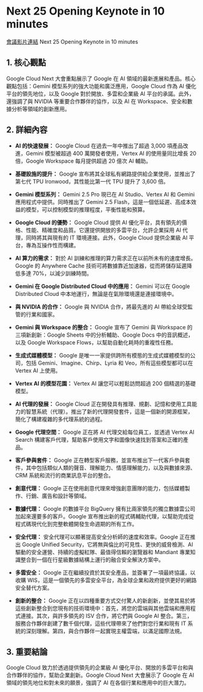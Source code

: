 # Next 25 Opening Keynote in 10 minutes
[會議影片連結](https://www.youtube.com/watch?v=dwgmfSOZNoQ)
Next 25 Opening Keynote in 10 minutes

## 1. 核心觀點

Google Cloud Next 大會重點展示了 Google 在 AI 領域的最新進展和產品。核心觀點包括：Gemini 模型系列的強大功能和廣泛應用，Google Cloud 作為 AI 優化平台的領先地位，以及 Google 對於開放、多雲和企業級 AI 平台的承諾。此外，還強調了與 NVIDIA 等重要合作夥伴的協作，以及 AI 在 Workspace、安全和數據分析等領域的創新應用。

## 2. 詳細內容

- **AI 的快速發展：** Google Cloud 在過去一年中推出了超過 3,000 項產品改進，Gemini 模型被超過 400 萬開發者使用，Vertex AI 的使用量同比增長 20 倍，Google Workspace 每月提供超過 20 億次 AI 輔助。

- **基礎設施的提升：** Google 宣布將其全球私有網路提供給企業使用，並推出了第七代 TPU Ironwood，其性能比第一代 TPU 提升了 3,600 倍。

- **Gemini 模型系列：** Gemini 2.5 Pro 現已在 AI Studio、Vertex AI 和 Gemini 應用程式中提供。同時推出了 Gemini 2.5 Flash，這是一個低延遲、高成本效益的模型，可以控制模型的推理程度，平衡性能和預算。

- **Google Cloud 的優勢：** Google Cloud 提供 AI 優化平台，具有領先的價格、性能、精確度和品質。它還提供開放的多雲平台，允許企業採用 AI 代理，同時將其與現有的 IT 環境連接。此外，Google Cloud 提供企業級 AI 平台，專為互操作性而構建。

- **AI 算力的需求：** 對於 AI 訓練和推理的算力需求正在以前所未有的速度增長。Google 的 Anywhere Cache 技術可將數據靠近加速器，從而將儲存延遲降低多達 70%，以減少訓練時間。

- **Gemini 在 Google Distributed Cloud 中的應用：** Gemini 可以在 Google Distributed Cloud 中本地運行，無論是在氣隙環境還是連接環境中。

- **與 NVIDIA 的合作：** Google 與 NVIDIA 合作，將最先進的 AI 帶給全球受監管的行業和國家。

- **Gemini 與 Workspace 的整合：** Google 宣布了 Gemini 與 Workspace 的三項新創新：Google Sheets 中的分析輔助、Google Docs 中的音訊概述，以及 Google Workspace Flows，以幫助自動化耗時的重複性任務。

- **生成式媒體模型：** Google 是唯一一家提供跨所有模態的生成式媒體模型的公司，包括 Gemini、Imagine、Chirp、Lyria 和 Veo，所有這些模型都可以在 Vertex AI 上使用。

- **Vertex AI 的模型花園：** Vertex AI 讓您可以輕鬆訪問超過 200 個精選的基礎模型。

- **AI 代理的發展：** Google Cloud 正在開發具有推理、規劃、記憶和使用工具能力的智慧系統（代理）。推出了新的代理開發套件，這是一個新的開源框架，簡化了構建複雜的多代理系統的過程。

- **Google 代理空間：** Google 正在將 AI 代理交給每位員工，並透過 Vertex AI Search 構建客戶代理，幫助客戶使用文字和圖像快速找到答案和正確的產品。

- **客戶參與套件：** Google 正在轉型客戶服務，並宣布推出下一代客戶參與套件，其中包括類似人類的聲音、理解能力、情感理解能力，以及與數據來源、CRM 系統和流行的商業訊息平台的整合。

- **創意代理：** Google 正在使用創意代理來增強創意團隊的能力，包括媒體製作、行銷、廣告和設計等領域。

- **數據代理：** Google 的數據平台 BigQuery 擁有比兩家領先的獨立數據雲公司加起來還要多的客戶。Google 宣布推出新的程式碼輔助代理，以幫助完成從程式碼現代化到完整軟體開發生命週期的所有工作。

- **安全代理：** 安全代理可以顯著提高安全分析師的速度和效率。Google 正在推出 Google Unified Security，它將無與倫比的可見性、更快的威脅檢測、AI 驅動的安全運營、持續的虛擬紅隊、最值得信賴的瀏覽器和 Mandiant 專業知識整合到一個在行星級數據結構上運行的融合安全解決方案中。

- **多雲安全：** Google 正在繼續投資於其安全產品，並簽署了一項最終協議，以收購 WIS，這是一個領先的多雲安全平台，為全球企業和政府提供更好的網路安全替代方案。

- **創新的整合：** Google 正在以四種重要方式交付驚人的新創新，並使其易於將這些創新整合到您現有的技術環境中：首先，將您的雲端與其他雲端和應用程式連接。其次，與許多領先的 ISV 合作，將它們與 Google AI 整合。第三，服務合作夥伴創建了數千個代理，這些代理帶來了他們對您行業和現有 IT 系統的深刻理解。第四，與合作夥伴一起實現主權雲端，以滿足國際法規。

## 3. 重要結論

Google Cloud 致力於透過提供領先的企業級 AI 優化平台、開放的多雲平台和與合作夥伴的協作，幫助企業創新。Google Cloud Next 大會展示了 Google 在 AI 領域的領先地位和對未來的願景，強調了 AI 在各個行業和應用中的巨大潛力。
